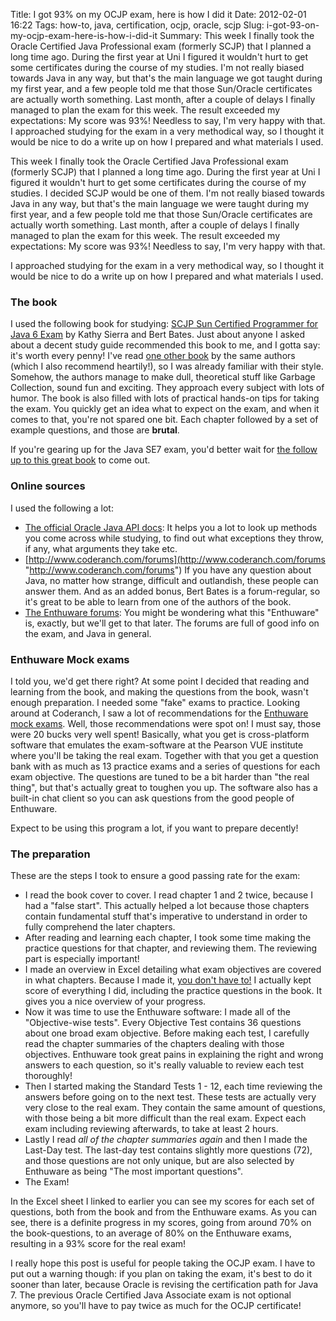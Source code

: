 Title: I got 93% on my OCJP exam, here is how I did it
Date: 2012-02-01 16:22
Tags: how-to, java, certification, ocjp, oracle, scjp
Slug: i-got-93-on-my-ocjp-exam-here-is-how-i-did-it
Summary: This week I finally took the Oracle Certified Java Professional exam (formerly SCJP) that I planned a long time ago. During the first year at Uni I figured it wouldn't hurt to get some certificates during the course of my studies. I'm not really biased towards Java in any way, but that's the main language we got taught during my first year, and a few people told me that those Sun/Oracle certificates are actually worth something. Last month, after a couple of delays I finally managed to plan the exam for this week. The result exceeded my expectations: My score was 93%! Needless to say, I'm very happy with that. I approached studying for the exam in a very methodical way, so I thought it would be nice to do a write up on how I prepared and what materials I used.

This week I finally took the Oracle Certified Java Professional exam (formerly SCJP) that I planned a long time ago. During the first year at Uni I figured it wouldn't hurt to get some certificates during the course of my studies. I decided SCJP would be one of them. I'm not really biased towards Java in any way, but that's the main language we were taught during my first year, and a few people told me that those Sun/Oracle certificates are actually worth something. Last month, after a couple of delays I finally managed to plan the exam for this week. The result exceeded my expectations: My score was 93%! Needless to say, I'm very happy with that.

I approached studying for the exam in a very methodical way, so I thought it would be nice to do a write up on how I prepared and what materials I used.

### The book
I used the following book for studying: [SCJP Sun Certified Programmer for Java 6 Exam](http://www.amazon.com/SCJP-Certified-Programmer-Java-310-065/dp/0071591060/ "SCJP book") by Kathy Sierra and Bert Bates. Just about anyone I asked about a decent study guide recommended this book to me, and I gotta say: it's worth every penny! I've read [one other book](http://www.amazon.com/First-Design-Patterns-Elisabeth-Freeman/dp/0596007124/ "HF: Design Patterns") by the same authors (which I also recommend heartily!), so I was already familiar with their style. Somehow, the authors manage to make dull, theoretical stuff like Garbage Collection, sound fun and exciting. They approach every subject with lots of humor. The book is also filled with lots of practical hands-on tips for taking the exam. You quickly get an idea what to expect on the exam, and when it comes to that, you're not spared one bit. Each chapter followed by a set of example questions, and those are **brutal**.

If you're gearing up for the Java SE7 exam, you'd better wait for [the follow up to this great book](http://www.amazon.com/Programmer-Study-Guide-Certification-Press/dp/0071772006/ "OCJP 7") to come out.

### Online sources
I used the following a lot:

- [The official Oracle Java API docs](http://docs.oracle.com/javase/6/docs/api/ "Java API"): It helps you a lot to look up methods you come across while studying, to find out what exceptions they throw, if any, what arguments they take etc.
- [http://www.coderanch.com/forums](http://www.coderanch.com/forums "http://www.coderanch.com/forums") If you have any question about Java, no matter how strange, difficult and outlandish, these people can answer them. And as an added bonus, Bert Bates is a forum-regular, so it's great to be able to learn from one of the authors of the book.
- [The Enthuware forums](http://enthuware.com/forum/viewforum.php?f=1 "Enthuware Forums"): You might be wondering what this "Enthuware" is, exactly, but we'll get to that later. The forums are full of good info on the exam, and Java in general.

### Enthuware Mock exams
I told you, we'd get there right? At some point I decided that reading and learning from the book, and making the questions from the book, wasn't enough preparation. I needed some "fake" exams to practice. Looking around at Coderanch, I saw a lot of recommendations for the [Enthuware mock exams](http://enthuware.com/ "Enthuware"). Well, those recommendations were spot on! I must say, those were 20 bucks very well spent!
Basically, what you get is cross-platform software that emulates the exam-software at the Pearson VUE institute where you'll be taking the real exam. Together with that you get a question bank with as much as 13 practice exams and a series of questions for each exam objective. The questions are tuned to be a bit harder than "the real thing", but that's actually great to toughen you up. The software also has a built-in chat client so you can ask questions from the good people of Enthuware.

Expect to be using this program a lot, if you want to prepare decently!

### The preparation
These are the steps I took to ensure a good passing rate for the exam:

- I read the book cover to cover. I read chapter 1 and 2 twice, because I had a "false start". This actually helped a lot because those chapters contain fundamental stuff that's imperative to understand in order to fully comprehend the later chapters.
- After reading and learning each chapter, I took some time making the practice questions for that chapter, and reviewing them. The reviewing part is especially important!
- I made an overview in Excel detailing what exam objectives are covered in what chapters. Because I made it, [you don't have to!]({filename}/files/booktopics_objectives.xlsx) I actually kept score of everything I did, including the practice questions in the book. It gives you a nice overview of your progress.
- Now it was time to use the Enthuware software: I made all of the "Objective-wise tests". Every Objective Test contains 36 questions about one broad exam objective. Before making each test, I carefully read the chapter summaries of the chapters dealing with those objectives. Enthuware took great pains in explaining the right and wrong answers to each question, so it's really valuable to review each test thoroughly!
- Then I started making the Standard Tests 1 - 12, each time reviewing the answers before going on to the next test. These tests are actually very very close to the real exam. They contain the same amount of questions, with those being a bit more difficult than the real exam. Expect each exam including reviewing afterwards, to take at least 2 hours.
- Lastly I read _all of the chapter summaries again_ and then I made the Last-Day test. The last-day test contains slightly more questions (72), and those questions are not only unique, but are also selected by Enthuware as being "The most important questions".
- The Exam!

In the Excel sheet I linked to earlier you can see my scores for each set of questions, both from the book and from the Enthuware exams. As you can see, there is a definite progress in my scores, going from around 70% on the book-questions, to an average of 80% on the Enthuware exams, resulting in a 93% score for the real exam!

I really hope this post is useful for people taking the OCJP exam. I have to put out a warning though: if you plan on taking the exam, it's best to do it sooner than later, because Oracle is revising the certification path for Java 7. The previous Oracle Certified Java Associate exam is not optional anymore, so you'll have to pay twice as much for the OCJP certificate!

